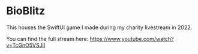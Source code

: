 # BioBlitz

This houses the SwiftUI game I made during my charity livestream in 2022.

You can find the full stream here: https://www.youtube.com/watch?v=TcGnO5VSJlI

